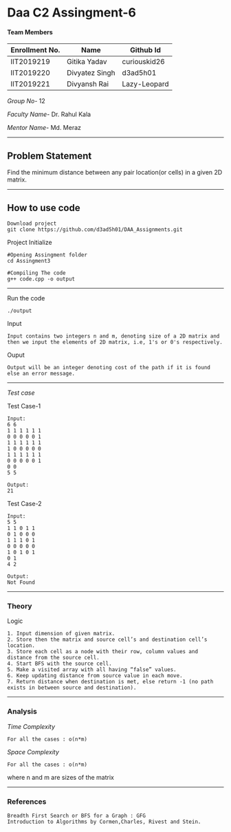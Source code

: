 # Daa C2 Assingment-6
#### Team Members

|Enrollment No.|Name|Github Id|
|--------------|----|--------|
|IIT2019219|Gitika Yadav|curiouskid26|
|IIT2019220|Divyatez Singh|d3ad5h01|
|IIT2019221|Divyansh Rai|Lazy-Leopard|

*Group No-* 12

*Faculty Name-* Dr. Rahul Kala 

*Mentor Name-* Md. Meraz

---
## Problem Statement
Find the minimum  distance between any pair location(or cells) in a given 2D matrix.

---
## How to use code
```
Download project
git clone https://github.com/d3ad5h01/DAA_Assignments.git
```
Project Initialize 
```
#Opening Assingment folder
cd Assingment3

#Compiling The code
g++ code.cpp -o output
```
---

Run the code
```
./output
```
Input
```
Input contains two integers n and m, denoting size of a 2D matrix and then we input the elements of 2D matrix, i.e, 1's or 0's respectively.
```
Ouput 
```
Output will be an integer denoting cost of the path if it is found else an error message.
```
---
*Test case*

Test Case-1
```
Input:
6 6
1 1 1 1 1 1
0 0 0 0 0 1
1 1 1 1 1 1
1 0 0 0 0 0 
1 1 1 1 1 1
0 0 0 0 0 1
0 0
5 5 

Output:
21
```

Test Case-2
```
Input:
5 5
1 1 0 1 1 
0 1 0 0 0 
1 1 1 0 1 
0 0 0 0 0 
1 0 1 0 1 
0 1
4 2

Output:
Not Found

```

---
### Theory
Logic
```
1. Input dimension of given matrix. 
2. Store then the matrix and source cell’s and destination cell’s location.
3. Store each cell as a node with their row, column values and distance from the source cell.
4. Start BFS with the source cell.
5. Make a visited array with all having “false” values.
6. Keep updating distance from source value in each move.
7. Return distance when destination is met, else return -1 (no path exists in between source and destination).
```

---
### Analysis

*Time Complexity*
```
For all the cases : o(n*m)
```
*Space Complexity*
```
For all the cases : o(n*m)
```
where n and m are sizes of the matrix

---
### References
```
Breadth First Search or BFS for a Graph : GFG
Introduction to Algorithms by Cormen,Charles, Rivest and Stein.
```
